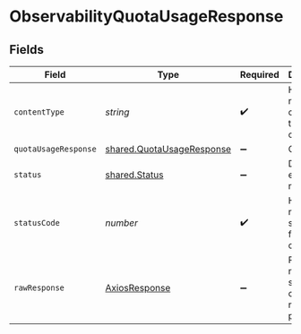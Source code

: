 # ObservabilityQuotaUsageResponse


## Fields

| Field                                                                  | Type                                                                   | Required                                                               | Description                                                            |
| ---------------------------------------------------------------------- | ---------------------------------------------------------------------- | ---------------------------------------------------------------------- | ---------------------------------------------------------------------- |
| `contentType`                                                          | *string*                                                               | :heavy_check_mark:                                                     | HTTP response content type for this operation                          |
| `quotaUsageResponse`                                                   | [shared.QuotaUsageResponse](../../models/shared/quotausageresponse.md) | :heavy_minus_sign:                                                     | OK                                                                     |
| `status`                                                               | [shared.Status](../../models/shared/status.md)                         | :heavy_minus_sign:                                                     | Default error response                                                 |
| `statusCode`                                                           | *number*                                                               | :heavy_check_mark:                                                     | HTTP response status code for this operation                           |
| `rawResponse`                                                          | [AxiosResponse](https://axios-http.com/docs/res_schema)                | :heavy_minus_sign:                                                     | Raw HTTP response; suitable for custom response parsing                |